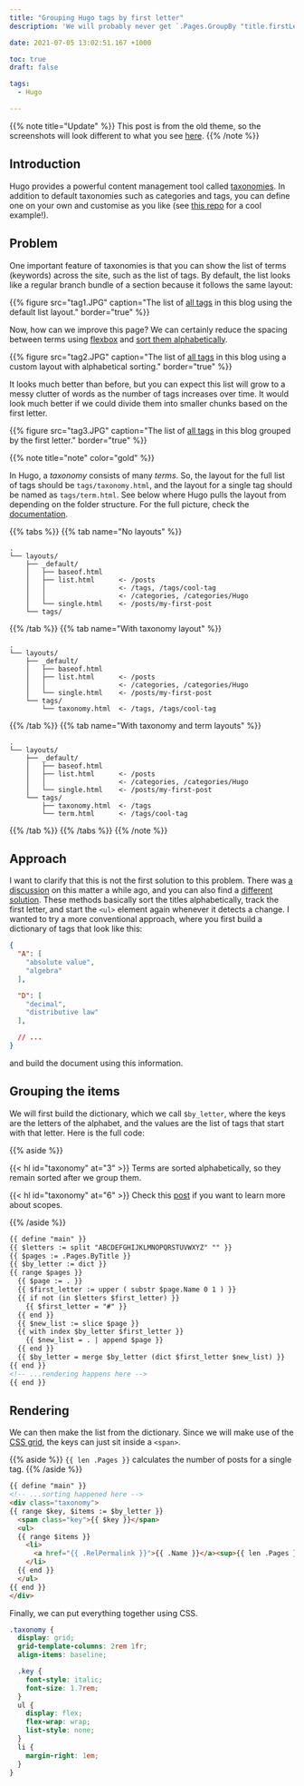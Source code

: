```yaml
---
title: "Grouping Hugo tags by first letter"
description: 'We will probably never get `.Pages.GroupBy "title.firstLetter"`.'

date: 2021-07-05 13:02:51.167 +1000

toc: true
draft: false

tags:
  - Hugo

---
```


{{% note title="Update" %}}
This post is from the old theme, so the screenshots will look different to what you see [here](/tags).
{{% /note %}}

## Introduction

Hugo provides a powerful content management tool called [taxonomies](https://gohugo.io/content-management/taxonomies). In addition to default taxonomies such as categories and tags, you can define one on your own and customise as you like (see [this repo](https://github.com/guayom/hugo-taxonomies) for a cool example!).


## Problem

One important feature of taxonomies is that you can show the list of terms (keywords) across the site, such as the list of tags. By default, the list looks like a regular branch bundle of a section because it follows the same layout:

{{% figure src="tag1.JPG" caption="The list of [all tags](/tags/) in this blog using the default list layout." border="true" %}}

Now, how can we improve this page? We can certainly reduce the spacing between terms using [flexbox](https://css-tricks.com/snippets/css/a-guide-to-flexbox/) and [sort them alphabetically](https://gohugo.io/templates/taxonomy-templates/#order-taxonomies).

{{% figure src="tag2.JPG" caption="The list of [all tags](/tags/) in this blog using a custom layout with alphabetical sorting." border="true" %}}

It looks much better than before, but you can expect this list will grow to a messy clutter of words as the number of tags increases over time. It would look much better if we could divide them into smaller chunks based on the first letter.

{{% figure src="tag3.JPG" caption="The list of [all tags](/tags/) in this blog grouped by the first letter." border="true" %}}

{{% note title="note" color="gold" %}}

In Hugo, a *taxonomy* consists of many *terms*. So, the layout for the full list of tags should be `tags/taxonomy.html`, and the layout for a single tag should be named as `tags/term.html`. See below where Hugo pulls the layout from depending on the folder structure. For the full picture, check the [documentation](https://gohugo.io/templates/lookup-order/).

{{% tabs %}}
{{% tab name="No layouts" %}}
```text
.
└── layouts/
    ├── _default/
    │   ├── baseof.html
    │   ├── list.html      <- /posts
    │   │                  <- /tags, /tags/cool-tag
    │   │                  <- /categories, /categories/Hugo
    │   └── single.html    <- /posts/my-first-post
    └── tags/
```
{{% /tab %}}
{{% tab name="With taxonomy layout" %}}
```text{hl_lines="9"}
.
└── layouts/
    ├── _default/
    │   ├── baseof.html
    │   ├── list.html      <- /posts
    │   │                  <- /categories, /categories/Hugo
    │   └── single.html    <- /posts/my-first-post
    └── tags/
        └── taxonomy.html  <- /tags, /tags/cool-tag
```
{{% /tab %}}
{{% tab name="With taxonomy and term layouts" %}}
```text{hl_lines="9-10"}
.
└── layouts/
    ├── _default/
    │   ├── baseof.html
    │   ├── list.html      <- /posts
    │   │                  <- /categories, /categories/Hugo
    │   └── single.html    <- /posts/my-first-post
    └── tags/
        ├── taxonomy.html  <- /tags
        └── term.html      <- /tags/cool-tag
```
{{% /tab %}}
{{% /tabs %}}
{{% /note %}}

## Approach

I want to clarify that this is not the first solution to this problem. There was [a discussion](https://discourse.gohugo.io/t/lists-of-content-divided-by-posts-first-letter/8534) on this matter a while ago, and you can also find a [different solution](https://gohugohq.com/howto/hugo-create-first-letter-indexed-list/). These methods basically sort the titles alphabetically, track the first letter, and start the `<ul>` element again whenever it detects a change. I wanted to try a more conventional approach, where you first build a dictionary of tags that look like this:

```JSON
{
  "A": [
    "absolute value",
    "algebra"
  ],

  "D": [
    "decimal",
    "distributive law"
  ],

  // ...
}
```

and build the document using this information.

## Grouping the items

We will first build the dictionary, which we call `$by_letter`, where the keys are the letters of the alphabet, and the values are the list of tags that start with that letter. Here is the full code:

{{% aside %}}

{{< hl id="taxonomy" at="3" >}} Terms are sorted alphabetically, so they remain sorted after we group them.

{{< hl id="taxonomy" at="6" >}} Check this [post](https://www.regisphilibert.com/blog/2018/02/hugo-the-scope-the-context-and-the-dot/) if you want to learn more about scopes.

{{% /aside %}}

```html {path="layouts/_default/taxonomy.html",id="taxonomy",linenostart=114}
{{ define "main" }}
{{ $letters := split "ABCDEFGHIJKLMNOPQRSTUVWXYZ" "" }}
{{ $pages := .Pages.ByTitle }}
{{ $by_letter := dict }}
{{ range $pages }}
  {{ $page := . }}
  {{ $first_letter := upper ( substr $page.Name 0 1 ) }}
  {{ if not (in $letters $first_letter) }}
    {{ $first_letter = "#" }}
  {{ end }}
  {{ $new_list := slice $page }}
  {{ with index $by_letter $first_letter }}
    {{ $new_list = . | append $page }}
  {{ end }}
  {{ $by_letter = merge $by_letter (dict $first_letter $new_list) }}
{{ end }}
<!-- ...rendering happens here -->
{{ end }}
```


## Rendering

We can then make the list from the dictionary. Since we will make use of the [CSS grid](https://css-tricks.com/snippets/css/complete-guide-grid/), the keys can just sit inside a `<span>`.

{{% aside %}}
`{{ len .Pages }}` calculates the number of posts for a single tag.
{{% /aside %}}

```html {path="layouts/_default/taxonomy.html"}
{{ define "main" }}
<!-- ...sorting happened here -->
<div class="taxonomy">
{{ range $key, $items := $by_letter }}
  <span class="key">{{ $key }}</span>
  <ul>
  {{ range $items }}
    <li>
      <a href="{{ .RelPermalink }}">{{ .Name }}</a><sup>{{ len .Pages }}</sup>
    </li>
  {{ end }}
  </ul>
{{ end }}
</div>
```


Finally, we can put everything together using CSS.

```scss {path="assets/scss/main.scss"}
.taxonomy {
  display: grid;
  grid-template-columns: 2rem 1fr;
  align-items: baseline;

  .key {
    font-style: italic;
    font-size: 1.7rem;
  }
  ul {
    display: flex;
    flex-wrap: wrap;
    list-style: none;
  }
  li {
    margin-right: 1em;
  }
}
```
